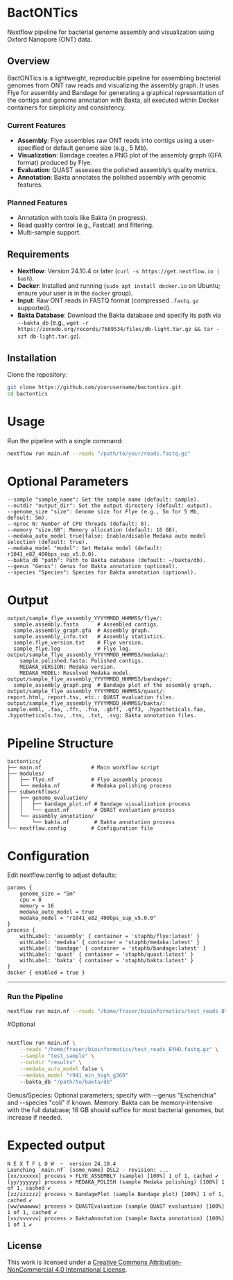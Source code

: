 # BactONTics
Nextflow pipeline for bacterial genome assembly and visualization using Oxford Nanopore (ONT) data.

## Overview
BactONTics is a lightweight, reproducible pipeline for assembling bacterial genomes from ONT raw reads and visualizing the assembly graph. It uses Flye for assembly and Bandage for generating a graphical representation of the contigs and genome annotation with Bakta, all executed within Docker containers for simplicity and consistency.

### Current Features
- **Assembly**: Flye assembles raw ONT reads into contigs using a user-specified or default genome size (e.g., 5 Mb).
- **Visualization**: Bandage creates a PNG plot of the assembly graph (GFA format) produced by Flye.
- **Evaluation**: QUAST assesses the polished assembly’s quality metrics.
- **Annotation**: Bakta annotates the polished assembly with genomic features.

### Planned Features
- Annotation with tools like Bakta (in progress).
- Read quality control (e.g., Fastcat) and filtering.
- Multi-sample support.

## Requirements
- **Nextflow**: Version 24.10.4 or later (`curl -s https://get.nextflow.io | bash`).
- **Docker**: Installed and running (`sudo apt install docker.io` on Ubuntu; ensure your user is in the `docker` group).
- **Input**: Raw ONT reads in FASTQ format (compressed `.fastq.gz` supported).
- **Bakta Database**: Download the Bakta database and specify its path via `--bakta_db` (e.g., `wget -r https://zenodo.org/records/7669534/files/db-light.tar.gz && tar -xzf db-light.tar.gz`).

## Installation
Clone the repository:
```bash
git clone https://github.com/yourusername/bactontics.git
cd bactontics
```

# Usage

Run the pipeline with a single command:

```bash
nextflow run main.nf --reads "/path/to/your/reads.fastq.gz"
```

# Optional Parameters

```
--sample "sample_name": Set the sample name (default: sample).
--outdir "output_dir": Set the output directory (default: output).
--genome_size "size": Genome size for Flye (e.g., 5m for 5 Mb, default: 5m).
--nproc N: Number of CPU threads (default: 8).
--memory "size.GB": Memory allocation (default: 16 GB).
--medaka_auto_model true|false: Enable/disable Medaka auto model selection (default: true).
--medaka_model "model": Set Medaka model (default: r1041_e82_400bps_sup_v5.0.0).
--bakta_db "path": Path to Bakta database (default: ~/bakta/db).
--genus "Genus": Genus for Bakta annotation (optional).
--species "Species": Species for Bakta annotation (optional).
```

# Output

```
output/sample_flye_assembly_YYYYMMDD_HHMMSS/flye/:
  sample.assembly.fasta      # Assembled contigs.
  sample.assembly_graph.gfa  # Assembly graph.
  sample.assembly_info.txt   # Assembly statistics.
  sample.flye_version.txt    # Flye version.
  sample_flye.log            # Flye log.
output/sample_flye_assembly_YYYYMMDD_HHMMSS/medaka/:
    sample.polished.fasta: Polished contigs.
    MEDAKA_VERSION: Medaka version.
    MEDAKA_MODEL: Resolved Medaka model.
output/sample_flye_assembly_YYYYMMDD_HHMMSS/bandage/:
  sample_assembly_graph.png  # Bandage plot of the assembly graph.
output/sample_flye_assembly_YYYYMMDD_HHMMSS/quast/:
report.html, report.tsv, etc.: QUAST evaluation files.
output/sample_flye_assembly_YYYYMMDD_HHMMSS/bakta/:
sample.embl, .faa, .ffn, .fna, .gbff, .gff3, .hypotheticals.faa, .hypotheticals.tsv, .tsv, .txt, .svg: Bakta annotation files.
```

# Pipeline Structure

```
bactontics/
├── main.nf                # Main workflow script
├── modules/
│   ├── flye.nf            # Flye assembly process
│   └── medaka.nf          # Medaka polishing process
├── subworkflows/
│   ├── genome_evaluation/
│   │   ├── bandage_plot.nf # Bandage visualization process
│   │   └── quast.nf        # QUAST evaluation process
│   └── assembly_annotation/
│       └── bakta.nf        # Bakta annotation process
└── nextflow.config        # Configuration file
```

# Configuration

Edit nextflow.config to adjust defaults:

```
params {
    genome_size = "5m"
    cpu = 8
    memory = 16
    medaka_auto_model = true
    medaka_model = "r1041_e82_400bps_sup_v5.0.0"
}
process {
    withLabel: 'assembly' { container = 'staphb/flye:latest' }
    withLabel: 'medaka' { container = 'staphb/medaka:latest' }
    withLabel: 'bandage' { container = 'staphb/bandage:latest' }
    withLabel: 'quast' { container = 'staphb/quast:latest' }
    withLabel: 'bakta' { container = 'staphb/bakta:latest' }
}
docker { enabled = true }

```


---

### Run the Pipeline

```bash
nextflow run main.nf --reads "/home/fraser/bioinformatics/test_reads_BYHO.fastq.gz"
```

#Optional

```bash

nextflow run main.nf \
    --reads "/home/fraser/bioinformatics/test_reads_BYHO.fastq.gz" \
    --sample "test_sample" \
    --outdir "results" \
    --medaka_auto_model false \
    --medaka_model "r941_min_high_g360"
    --bakta_db "/path/to/bakta/db"
```
  
Genus/Species: Optional parameters; specify with --genus "Escherichia" and --species "coli" if known.
Memory: Bakta can be memory-intensive with the full database; 16 GB should suffice for most bacterial genomes, but increase if needed.

# Expected output

```
N E X T F L O W  ~  version 24.10.4
Launching `main.nf` [some_name] DSL2 - revision: ...
[xx/xxxxxx] process > FLYE_ASSEMBLY (sample) [100%] 1 of 1, cached ✔
[yy/yyyyyy] process > MEDAKA_POLISH (sample Medaka polishing) [100%] 1 of 1, cached ✔
[zz/zzzzzz] process > BandagePlot (sample Bandage plot) [100%] 1 of 1, cached ✔
[ww/wwwwww] process > QUASTEvaluation (sample QUAST evaluation) [100%] 1 of 1, cached ✔
[vv/vvvvvv] process > BaktaAnnotation (sample Bakta annotation) [100%] 1 of 1 ✔
```

## License
This work is licensed under a [Creative Commons Attribution-NonCommercial 4.0 International License](https://creativecommons.org/licenses/by-nc/4.0/).

